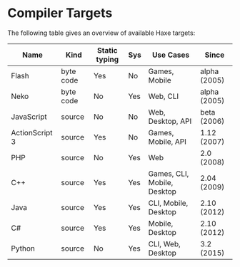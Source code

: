 Compiler Targets
=======

The following table gives an overview of available Haxe targets:

Name | Kind | Static typing | Sys | Use Cases | Since
--- | --- | --- | --- | --- | ---
Flash | byte code | Yes | No | Games, Mobile | alpha (2005)
Neko | byte code | No | Yes | Web, CLI | alpha (2005)
JavaScript | source | No | No | Web, Desktop, API | beta (2006)
ActionScript 3 | source | Yes | No | Games, Mobile, API | 1.12 (2007)
PHP | source | No | Yes | Web | 2.0 (2008)
C++ | source | Yes | Yes | Games, CLI, Mobile, Desktop | 2.04 (2009)
Java | source | Yes | Yes | CLI, Mobile, Desktop | 2.10 (2012)
C# | source | Yes | Yes | Mobile, Desktop | 2.10 (2012)
Python | source | No | Yes | CLI, Web, Desktop | 3.2 (2015)
